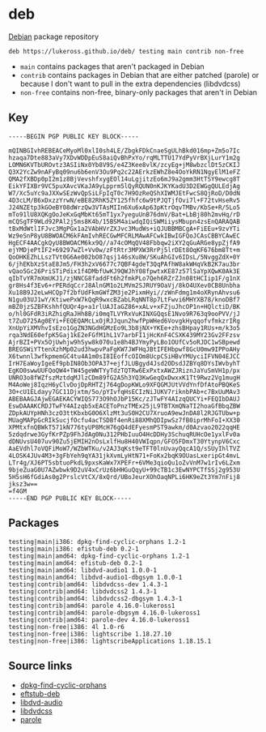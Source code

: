 # deb

[Debian](http://debian.org/) package repository

```
deb https://lukeross.github.io/deb/ testing main contrib non-free
```

- `main` contains packages that aren't packaged in Debian
- `contrib` contains packages in Debian that are either patched (parole) or because I don't want to pull in the extra dependencies (libdvdcss)
- `non-free` contains non-free, binary-only packages that aren't in Debian

## Key

```
-----BEGIN PGP PUBLIC KEY BLOCK-----

mQINBGIvhREBEACeMyoMl0xlI0sh4LE/ZbgkFDkCnaeSgULhBkd016mp+Zm5o7Ic
hzaqa7Dte883aVy7XDvWDDpEuS8aiQvBhPxYo/rqMLTTU17YdPyVrBXjLurY1m2g
LOMN6KVTbUROvtz3ASIiNx0Yb8V9S/e4Z3Kee8vlK/zcyEg+jM8wbzclDt5zCKIJ
Q3X2YcZw9nAFyBq09nu6b6enV3Ou9Pq2c22AErkzEWhZ8e4OoYkRN1NgyElM1eFZ
QMA2fXBDp0pI2m1z8BjVevshfxygEOl14uLgjitzEo6mJ9a2gmm3HtTSY9ewcg8T
EikYFIXBr9VC5puXAvcVKaJA9yLpprm5lQyRQUN0nKJKYKadU3D2EWGgQULEdjAg
W7/Xc5uYc9aJXXwSEzWvQpSiLFpIqT0c7H9OzReQShXIWMJEtFwcS8QjRoD/D0dN
4D3cLM/B6xDxzzYrwN/eBE82RhK5ZY125fhfc6w9tPJQTjfOvi7l+F72tvHseRv5
J24NZEtp3kGOeBY08dWrzQw3VTAsMIIn6Xu6xAp63pKtrOqvTMBv/KbSe+R/5Lo5
mTo91lU8XQKgOoJeKxGqMbKt65mT1yx7yeguUnB76dmV/Bat+LbBj80h2mvHq/rD
mCQSgTF9WLd92PAl2j5ms8K4b/15BSM4aiwdqIQiSWMiiysMbupn4zsEnQARAQAB
tBxMdWtlIFJvc3MgPGx1a2VAbHVrZXJvc3MudWs+iQJUBBMBCgA+FiEEu+9zvYTi
Wz9eSnP8yU8BWOACM6kFAmIvhRECGwMFCRLMAwAFCwkIBwIGFQoJCAsCBBYCAwEC
HgECF4AACgkQyU8BWOACM6kx9Q//a74cOMqQV48Fbbqw2iXY2qGuARGe8ypZjfA9
ejYMDjePtIF2+69297wZl+Vv0w/zFtRtr3MPXW3RrPj5lrDEt8OqKF676bm8Tt+m
QoOHKEZhLLszTVt0G6Ae002bO87qsj146sXu8W/SKuAhGIv6IDsL/5NvggZdX+0Y
6/jhEKbXzStaE8Jm5/FH3h2xV6677c7QBF4gdeT3QqPAfhW8akWHqVkB2K7au3br
vQao5Gc26PriSTiPdix1f4DMbfUwKJ9QWJhY08fpwtxKE87z57lSaYpXQwK0Ak3E
qIbTvYR7mXmUKJ1/zjNNCG8faddFt6h2fmkPLo7Qeh6RZrZJn08tHCIip1F/g1nX
gr8Hs4f3Ev6+rPERdqCcrJ8AlnGM1o2LMVm2SJRUY9OaVj/8kO4UXev0CB8Unbha
Xu18B9J2eLwHCQp7f2bfUdFkmGWfZM3je2PixmHyi//zWnFdmg1m4oXRynAhvsu6
N1gu03UJ1wY/KtiwePxW7kQqR9wxcBZabLRqNNT8p7LtFwvi6MHYXB78/knoDBf7
mBZ0jzSZBFKshhfQUQr4p+a1rlUAJIaGZ86+xALv+xFZjuJhcOP1n+HQlctiD/BK
o/hl0GFdR3iRZhigRaJHh8B/i0mqTLVYRxVuKINXGQqsE1Nvo9R763q9ooPVV/jJ
t7ZuD725Ag0EYi+FEQEQAMcLxOjRJJqun2hwfPpWHed6VovgkHyqqofvfmkzrIRg
XnUpYiXMVhvIsEzo1GgZN3NGdHGMzEo9L3b8jNX+YKEe+zhsBHpay1RUs+m/k3o5
rqa3NdE60efpK5Gaj1kE2eFGfM1hL1V7arbFI1jHcKnF4CSXK439MY23Gv2FFzsv
AjrBZI+PVx5OjUwhjw9hSyw8k070u1e8h4BJYmyPyLBo1OUfCv5oRJDC1wSBpewd
BREGSWiYTtenXzhMp02ud3hwpvPaFgKW7JWFHqJBtIFEHbpwf8GcU0mw9IPPoAHy
X6twnnl3wfkpmemGC4tu4A1m0sI8IEoffcOIOm8UcpCSiHBvYMUyciIFVN04EJCC
IrH7EaWoyIgeEf9pbIN8Ob3OPA37+ejfJLUBgyd4Jsd2ODsdJZBYq8DYsIWvbyhT
EgKO0swwUUFQoQW4+TW45geWWTYyTdzTQTRw6ExPxtxAWZJRiznJaYuSmVH1p/px
UNRO3o8fWZfszMztdqMJlzCDm89fG2A5h3YQ3KwGeqQxDwxxK1Tt9Rwz2Vg1mugH
M4AoWej8IqzH6yClvDojDpRHTZj764gDopKWLo9XFQGMJUtVVdYnfDfAtoPBQKeS
3O+cU1ELdayy7GC11Djxtm/5o/pYIvfqHsECIzNiJUKV7riknbPAb+c7BxUuMAv3
ABEBAAGJAjwEGAEKACYWIQS773O9hOJbP15Kc/zJTwFY4AIzqQUCYi+FEQIbDAUJ
EswDAAAKCRDJTwFY4AIzqb5xEACEToPnzTMEx25jL9TBTXmQNaTI2hoaGfBbqZBW
ZDpkAUYpHNh3czO3ttKbxbG0O6XlzMt3uS0H2CU7XruoA9ewJnDA8l2RJGTUbw+p
MUagMAPpGcRIkSucjfOcfu4acTSDBf4enRi88XMhQDIpwSz7fB0iprMhFoI+XX30
XPMtxfnQBWkT571kN776tyUP8McH76gQ4dEFyesmPST9awkm/d0Azvao2022qqHE
5zdqdrwe3GyfKrPZp9FhJdAg0Nu312PHbIuuO4HcDDHy3SchuqRUHcOe1yxlFv0a
dDNUvsU407uv90Zu5jEMIH2nOsLxlfHu8H40VWIqpn/GFO5FDmxT30YtynpV6Cxc
AaEVdhl7oVQFiMoW7/WZbWTKu/v2AJ3qKst9eTFT0lnUvayQqcA1Q/sSUyIhlTVZ
4LOSK4JUv4M3+3gFbYeh9qYA31jkXvmLyHtN71+FoKx2bqK9OUasLxeripGt4mvL
LTr4g/XJ6PT5sbtuoPkdL9pxsKaWx7XPEFr+6VMe3qioQu1oZvVnM7w1rIv6LZxm
9bjeZuaG0U7AZwbwk9D2uV4xCrUz6bHHGuQqyU+99cTB1c3EwNYPCTfSSj2g953U
5H5sH6fGdiAs0g2PrslcVtCX/8xQrd/UBoJeurXOhOaqNPLi6HK9eZt3Ym7nFij8
jksz3w==
=f4GM
-----END PGP PUBLIC KEY BLOCK-----
```

## Packages

```
testing|main|i386: dpkg-find-cyclic-orphans 1.2-1
testing|main|i386: efistub-deb 0.2-1
testing|main|amd64: dpkg-find-cyclic-orphans 1.2-1
testing|main|amd64: efistub-deb 0.2-1
testing|main|amd64: libdvd-audio1 1.0.0-1
testing|main|amd64: libdvd-audio1-dbgsym 1.0.0-1
testing|contrib|amd64: libdvdcss-dev 1.4.3-1
testing|contrib|amd64: libdvdcss2 1.4.3-1
testing|contrib|amd64: libdvdcss2-dbgsym 1.4.3-1
testing|contrib|amd64: parole 4.16.0-lukeross1
testing|contrib|amd64: parole-dbgsym 4.16.0-lukeross1
testing|contrib|amd64: parole-dev 4.16.0-lukeross1
testing|non-free|i386: 4l 1.0-r6
testing|non-free|i386: lightscribe 1.18.27.10
testing|non-free|i386: lightscribeApplications 1.18.15.1
```

## Source links

- [dpkg-find-cyclic-orphans](https://github.com/lukeross/scripts/tree/master/FindDebCyclicOrphans)
- [eftstub-deb](https://github.com/lukeross/efistub-deb)
- [libdvd-audio](https://libdvd-audio.sourceforge.io/)
- [libdvdcss](https://www.videolan.org/developers/libdvdcss.html)
- [parole](https://github.com/lukeross/parole/tree/vaapi)
